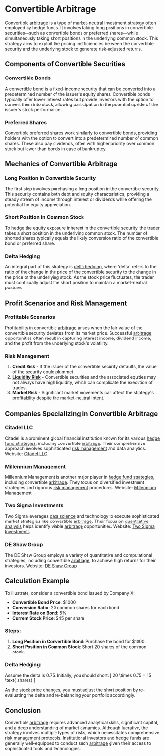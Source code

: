 # Convertible Arbitrage

Convertible [arbitrage](../a/arbitrage.md) is a type of market-neutral investment strategy often employed by hedge funds. It involves taking long positions in convertible securities—such as convertible bonds or preferred shares—while simultaneously taking short positions in the underlying common stock. This strategy aims to exploit the pricing inefficiencies between the convertible security and the underlying stock to generate risk-adjusted returns.

## Components of Convertible Securities

### Convertible Bonds

A convertible bond is a fixed-income security that can be converted into a predetermined number of the issuer's equity shares. Convertible bonds typically offer lower interest rates but provide investors with the option to convert them into stock, allowing participation in the potential upside of the issuer's stock performance.

### Preferred Shares

Convertible preferred shares work similarly to convertible bonds, providing holders with the option to convert into a predetermined number of common shares. These also pay dividends, often with higher priority over common stock but lower than bonds in case of bankruptcy.

## Mechanics of Convertible Arbitrage

### Long Position in Convertible Security

The first step involves purchasing a long position in the convertible security. This security contains both debt and equity characteristics, providing a steady stream of income through interest or dividends while offering the potential for equity appreciation.

### Short Position in Common Stock

To hedge the equity exposure inherent in the convertible security, the trader takes a short position in the underlying common stock. The number of shorted shares typically equals the likely conversion ratio of the convertible bond or preferred share.

### Delta Hedging

An integral part of this strategy is [delta hedging](../d/delta_hedging.md), where 'delta' refers to the ratio of the change in the price of the convertible security to the change in the price of the underlying stock. As the stock price fluctuates, the trader must continually adjust the short position to maintain a market-neutral posture.

## Profit Scenarios and Risk Management

### Profitable Scenarios

Profitability in convertible [arbitrage](../a/arbitrage.md) arises when the fair value of the convertible security deviates from its market price. Successful [arbitrage](../a/arbitrage.md) opportunities often result in capturing interest income, dividend income, and the profit from the underlying stock's volatility.

### Risk Management

1. **Credit Risk** - If the issuer of the convertible security defaults, the value of the security could plummet.
2. **[Liquidity Risk](../l/liquidity_risk.md)** - Convertible securities and the associated equities may not always have high liquidity, which can complicate the execution of trades.
3. **Market Risk** - Significant market movements can affect the strategy's profitability despite the market-neutral intent.

## Companies Specializing in Convertible Arbitrage

### Citadel LLC

Citadel is a prominent global financial institution known for its various [hedge fund strategies](../h/hedge_fund_strategies.md), including convertible [arbitrage](../a/arbitrage.md). Their comprehensive approach involves sophisticated [risk management](../r/risk_management.md) and data analytics.
Website: [Citadel LLC](https://www.citadel.com/)

### Millennium Management

Millennium Management is another major player in [hedge fund strategies](../h/hedge_fund_strategies.md), including convertible [arbitrage](../a/arbitrage.md). They focus on diversified investment strategies and rigorous [risk management](../r/risk_management.md) procedures.
Website: [Millennium Management](https://www.mlp.com/)

### Two Sigma Investments

Two Sigma leverages [data science](../d/data_science_in_trading.md) and technology to execute sophisticated market strategies like convertible [arbitrage](../a/arbitrage.md). Their focus on [quantitative analysis](../q/quantitative_analysis.md) helps identify viable [arbitrage](../a/arbitrage.md) opportunities.
Website: [Two Sigma Investments](https://www.twosigma.com/)

### DE Shaw Group

The DE Shaw Group employs a variety of quantitative and computational strategies, including convertible [arbitrage](../a/arbitrage.md), to achieve high returns for their investors.
Website: [DE Shaw Group](https://www.deshaw.com/)

## Calculation Example

To illustrate, consider a convertible bond issued by Company X:
- **Convertible Bond Price**: $1000
- **Conversion Ratio**: 20 common shares for each bond
- **Interest Rate on Bond**: 5%
- **Current Stock Price**: $45 per share

### Steps:
1. **Long Position in Convertible Bond**: Purchase the bond for $1000.
2. **Short Position in Common Stock**: Short 20 shares of the common stock.

### Delta Hedging:
Assume the delta is 0.75. Initially, you should short:
\[ 20 \times 0.75 = 15 \text{ shares} \]

As the stock price changes, you must adjust the short position by re-evaluating the delta and re-balancing your portfolio accordingly.

## Conclusion

Convertible [arbitrage](../a/arbitrage.md) requires advanced analytical skills, significant capital, and a deep understanding of market dynamics. Although lucrative, the strategy involves multiple types of risks, which necessitates comprehensive [risk management](../r/risk_management.md) protocols. Institutional investors and hedge funds are generally well-equipped to conduct such [arbitrage](../a/arbitrage.md) given their access to sophisticated tools and technologies.